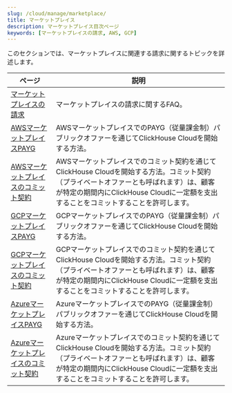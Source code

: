 ```yaml
---
slug: /cloud/manage/marketplace/
title: マーケットプレイス
description: マーケットプレイス目次ページ
keywords: [マーケットプレイスの請求, AWS, GCP]
---
```


このセクションでは、マーケットプレイスに関連する請求に関するトピックを詳述します。

| ページ                                                                                                               | 説明                                                                                                                                                                                                                                       |
|---------------------------------------------------------------------------------------------------------------------|--------------------------------------------------------------------------------------------------------------------------------------------------------------------------------------------------------------------------------------------|
| [マーケットプレイスの請求](/cloud/marketplace/marketplace-billing)                                     | マーケットプレイスの請求に関するFAQ。                                                                                                                                                                                                    |
| [AWSマーケットプレイスPAYG](/cloud/billing/marketplace/aws-marketplace-payg)                             | AWSマーケットプレイスでのPAYG（従量課金制）パブリックオファーを通じてClickHouse Cloudを開始する方法。                                                                                                                                          |
| [AWSマーケットプレイスのコミット契約](/cloud/billing/marketplace/aws-marketplace-committed-contract)      | AWSマーケットプレイスでのコミット契約を通じてClickHouse Cloudを開始する方法。コミット契約（プライベートオファーとも呼ばれます）は、顧客が特定の期間内にClickHouse Cloudに一定額を支出することをコミットすることを許可します。 |
| [GCPマーケットプレイスPAYG](/cloud/billing/marketplace/gcp-marketplace-payg)                             | GCPマーケットプレイスでのPAYG（従量課金制）パブリックオファーを通じてClickHouse Cloudを開始する方法。                                                                                                                                          |
| [GCPマーケットプレイスのコミット契約](/cloud/billing/marketplace/gcp-marketplace-committed-contract)      | GCPマーケットプレイスでのコミット契約を通じてClickHouse Cloudを開始する方法。コミット契約（プライベートオファーとも呼ばれます）は、顧客が特定の期間内にClickHouse Cloudに一定額を支出することをコミットすることを許可します。 |
| [AzureマーケットプレイスPAYG](/cloud/billing/marketplace/azure-marketplace-payg)                        | AzureマーケットプレイスでのPAYG（従量課金制）パブリックオファーを通じてClickHouse Cloudを開始する方法。                                                                                                                                          |
| [Azureマーケットプレイスのコミット契約](/cloud/billing/marketplace/azure-marketplace-committed-contract)  | Azureマーケットプレイスでのコミット契約を通じてClickHouse Cloudを開始する方法。コミット契約（プライベートオファーとも呼ばれます）は、顧客が特定の期間内にClickHouse Cloudに一定額を支出することをコミットすることを許可します。 |
